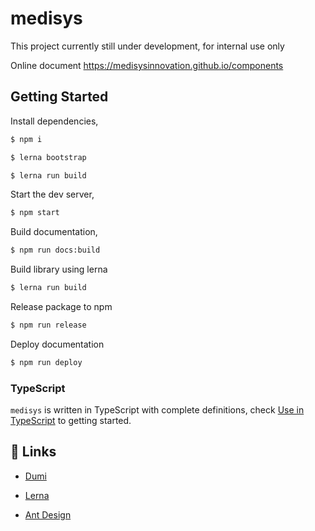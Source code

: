 # medisys

This project currently still under development, for internal use only

Online document
https://medisysinnovation.github.io/components

## Getting Started

Install dependencies,

```bash
$ npm i

$ lerna bootstrap

$ lerna run build
```

Start the dev server,

```bash
$ npm start
```

Build documentation,

```bash
$ npm run docs:build
```

Build library using lerna

```bash
$ lerna run build
```

Release package to npm

```bash
$ npm run release
```

Deploy documentation

```bash
$ npm run deploy
```

### TypeScript

`medisys` is written in TypeScript with complete definitions, check [Use in TypeScript](https://ant.design/docs/react/use-in-typescript) to getting started.

## 🔗 Links

- [Dumi](https://d.umijs.org/)

- [Lerna](https://github.com/lerna/lerna/)

- [Ant Design](https://ant.design/)
